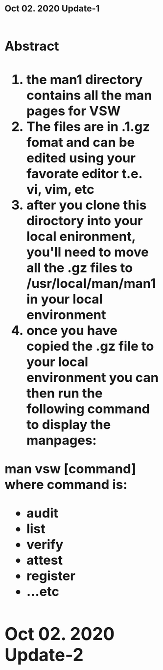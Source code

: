 <h1><strong>Oct 02. 2020 Update-1<h1></strong>
<h2>Abstract<h2>

<ol>
<li>the man1 directory contains all the man pages for VSW</li>

<li>The files are in .1.gz fomat and can be edited using your favorate editor t.e. vi, vim, etc</li>
<li>after you clone this diroctory into your local enironment, you'll need to move all the .gz files to /usr/local/man/man1 in your local environment</li>
<li>once you have copied the .gz file to  your local environment you can then run the following command to display the manpages:</li>
</ol>
<p>man vsw [command] where command is:</p>
<ul>
<li> audit</li>
<li> list</li>
<li> verify</li>
<li> attest</li>
<li> register</li>
<li> ...etc</li>
</ul>
<h1><strong>Oct 02. 2020 Update-2<h1></strong>

